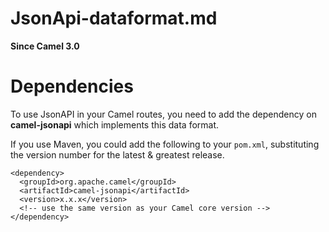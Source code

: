 # JsonApi-dataformat.md

**Since Camel 3.0**

# Dependencies

To use JsonAPI in your Camel routes, you need to add the dependency on
**camel-jsonapi** which implements this data format.

If you use Maven, you could add the following to your `pom.xml`,
substituting the version number for the latest \& greatest release.

    <dependency>
      <groupId>org.apache.camel</groupId>
      <artifactId>camel-jsonapi</artifactId>
      <version>x.x.x</version>
      <!-- use the same version as your Camel core version -->
    </dependency>
